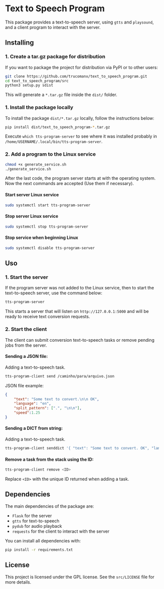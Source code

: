 # Text to Speech Program

This package provides a text-to-speech server, using `gtts` and `playsound`, and a client program to interact with the server.

## Installing

### 1. Create a tar.gz package for distribution

If you want to package the project for distribution via PyPI or to other users:

```bash
git clone https://github.com/trucomanx/text_to_speech_program.git
cd text_to_speech_program/src
python3 setup.py sdist
```

This will generate a `*.tar.gz` file inside the `dist/` folder. 

### 1. Install the package locally

To install the package `dist/*.tar.gz` locally, follow the instructions below:


```bash
pip install dist/text_to_speech_program-*.tar.gz
```

Execute `which tts-program-server` to see where it was installed probably in `/home/USERNAME/.local/bin/tts-program-server`.

### 2. Add a program to the Linux service

```bash
chmod +x generate_service.sh
./generate_service.sh
```

After the last code, the program server starts at with the operating system.
Now the next commands are accepted (Use them if necessary).

#### Start server Linux service

```bash
sudo systemctl start tts-program-server
```

#### Stop server Linux service

```bash
sudo systemctl stop tts-program-server
```

#### Stop service when beginning Linux

```bash
sudo systemctl disable tts-program-server
```

## Uso

### 1. Start the server

If the program server was not added to the Linux service, then to start the text-to-speech server, use the command below:

```bash
tts-program-server
```

This starts a server that will listen on `http://127.0.0.1:5000` and will be ready to receive text conversion requests.



### 2. Start the client

The client can submit conversion text-to-speech tasks or remove pending jobs from the server.

#### Sending a JSON file:
Adding a text-to-speech task.

```bash
tts-program-client send /caminho/para/arquivo.json
```

JSON file example:

```json
{
    "text": "Some text to convert.\n\n OK",
    "language": "en",
    "split_pattern": [".", "\n\n"],
    "speed":1.25
}
```

#### Sending a DICT from string:
Adding a text-to-speech task.

```bash
tts-program-client senddict '{ "text": "Some text to convert. OK", "language": "en", "split_pattern": ["."], "speed":1.25 }'
```

#### Remove a task from the stack using the ID:

```bash
tts-program-client remove <ID>
```

Replace `<ID>` with the unique ID returned when adding a task.

## Dependencies

The main dependencies of the package are:

* `Flask` ​​for the server
* `gtts` for text-to-speech
* `pydub` for audio playback
* `requests` for the client to interact with the server

You can install all dependencies with:

```bash
pip install -r requirements.txt
```

## License

This project is licensed under the GPL license. See the `src/LICENSE` file for more details.
